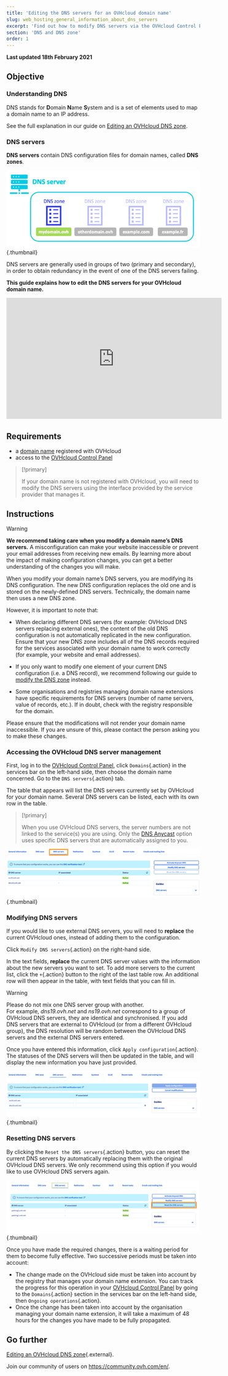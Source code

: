 ```yaml
---
title: 'Editing the DNS servers for an OVHcloud domain name'
slug: web_hosting_general_information_about_dns_servers
excerpt: 'Find out how to modify DNS servers via the OVHcloud Control Panel'
section: 'DNS and DNS zone'
order: 1
---
```


**Last updated 18th February 2021**

## Objective

### Understanding DNS 

DNS stands for **D**omain **N**ame **S**ystem and is a set of elements used to map a domain name to an IP address.

See the full explanation in our guide on [Editing an OVHcloud DNS zone](../web_hosting_how_to_edit_my_dns_zone/#understanddns).

### DNS servers 

**DNS servers** contain DNS configuration files for domain names, called **DNS zones**.

![DNS](images/dnsserver.png){.thumbnail}

DNS servers are generally used in groups of two (primary and secondary), in order to obtain redundancy in the event of one of the DNS servers failing.

**This guide explains how to edit the DNS servers for your OVHcloud domain name.**

<iframe width="560" height="315" src="https://www.youtube-nocookie.com/embed/BvrUi26ShzI" frameborder="0" allow="accelerometer; autoplay; clipboard-write; encrypted-media; gyroscope; picture-in-picture" allowfullscreen></iframe>

## Requirements

- a [domain name](https://www.ovh.com/world/domains/) registered with OVHcloud
- access to the [OVHcloud Control Panel](https://ca.ovh.com/auth/?action=gotomanager&from=https://www.ovh.com/world/&ovhSubsidiary=we)

> [!primary]
>
> If your domain name is not registered with OVHcloud, you will need to modify the DNS servers using the interface provided by the service provider that manages it.
>

## Instructions

> [!warning]
>
> **We recommend taking care when you modify a domain name’s DNS servers.** A misconfiguration can make your website inaccessible or prevent your email addresses from receiving new emails. By learning more about the impact of making configuration changes, you can get a better understanding of the changes you will make.
>

When you modify your domain name’s DNS servers, you are modifying its DNS configuration. The new DNS configuration replaces the old one and is stored on the newly-defined DNS servers. Technically, the domain name then uses a new DNS zone.

However, it is important to note that:

- When declaring different DNS servers (for example: OVHcloud DNS servers replacing external ones), the content of the old DNS configuration is not automatically replicated in the new configuration. Ensure that your new DNS zone includes all of the DNS records required for the services associated with your domain name to work correctly (for example, your website and email addresses).

- If you only want to modify one element of your current DNS configuration (i.e. a DNS record), we recommend following our guide to [modify the DNS zone](../web_hosting_how_to_edit_my_dns_zone/) instead.

- Some organisations and registries managing domain name extensions have specific requirements for DNS servers (number of name servers, value of records, etc.). If in doubt, check with the registry responsible for the domain.

Please ensure that the modifications will not render your domain name inaccessible. If you are unsure of this, please contact the person asking you to make these changes.

### Accessing the OVHcloud DNS server management

First, log in to the [OVHcloud Control Panel](https://ca.ovh.com/auth/?action=gotomanager&from=https://www.ovh.com/world/&ovhSubsidiary=we), click `Domains`{.action} in the services bar on the left-hand side, then choose the domain name concerned. Go to the `DNS servers`{.action} tab.

The table that appears will list the DNS servers currently set by OVHcloud for your domain name. Several DNS servers can be listed, each with its own row in the table.

> [!primary]
>
> When you use OVHcloud DNS servers, the server numbers are not linked to the service(s) you are using. Only the [DNS Anycast](https://www.ovh.com/world/domains/dns-anycast/) option uses specific DNS servers that are automatically assigned to you.

![dnsserver](images/edit-dns-server-ovh-step1.png){.thumbnail}

### Modifying DNS servers

If you would like to use external DNS servers, you will need to **replace** the current OVHcloud ones, instead of adding them to the configuration.

Click `Modify DNS servers`{.action} on the right-hand side.

In the text fields, **replace** the current DNS server values with the information about the new servers you want to set. To add more servers to the current list, click the `+`{.action} button to the right of the last table row. An additional row will then appear in the table, with text fields that you can fill in.

> [!warning]
>
> Please do not mix one DNS server group with another.<br>
> For example, *dns19.ovh.net* and *ns19.ovh.net* correspond to a group of OVHcloud DNS servers, they are identical and synchronised. If you add DNS servers that are external to OVHcloud (or from a different OVHcloud group), the DNS resolution will be random between the OVHcloud DNS servers and the external DNS servers entered.

Once you have entered this information, click `Apply configuration`{.action}. The statuses of the DNS servers will then be updated in the table, and will display the new information you have just provided.

![dnsserver](images/edit-dns-server-ovh-step2.png){.thumbnail}

### Resetting DNS servers

By clicking the `Reset the DNS servers`{.action} button, you can reset the current DNS servers by automatically replacing them with the original OVHcloud DNS servers. We only recommend using this option if you would like to use OVHcloud DNS servers again. 

![dnsserver](images/edit-dns-server-ovh-step3.png){.thumbnail}

Once you have made the required changes, there is a waiting period for them to become fully effective. Two successive periods must be taken into account:

- The change made on the OVHcloud side must be taken into account by the registry that manages your domain name extension. You can track the progress for this operation in your [OVHcloud Control Panel](https://ca.ovh.com/auth/?action=gotomanager&from=https://www.ovh.com/world/&ovhSubsidiary=we) by going to the `Domains`{.action} section in the services bar on the left-hand side, then `Ongoing operations`{.action}.
- Once the change has been taken into account by the organisation managing your domain name extension, it will take a maximum of 48 hours for the changes you have made to be fully propagated.

## Go further

[Editing an OVHcloud DNS zone](../web_hosting_how_to_edit_my_dns_zone/){.external}.

Join our community of users on <https://community.ovh.com/en/>.
